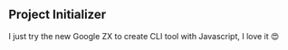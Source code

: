 ## Project Initializer

I just try the new Google ZX to create CLI tool with Javascript, I love it 😍

